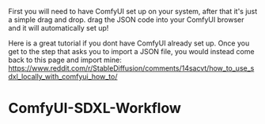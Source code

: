 First you will need to have ComfyUI set up on your system, after that it's just a simple drag and drop. drag the JSON code into your ComfyUI browser and it will automatically set up!

Here is a great tutorial if you dont have ComfyUI already set up. Once you get to the step that asks you to import a JSON file, you would instead come back to this page and import mine:
https://www.reddit.com/r/StableDiffusion/comments/14sacvt/how_to_use_sdxl_locally_with_comfyui_how_to/

# ComfyUI-SDXL-Workflow
